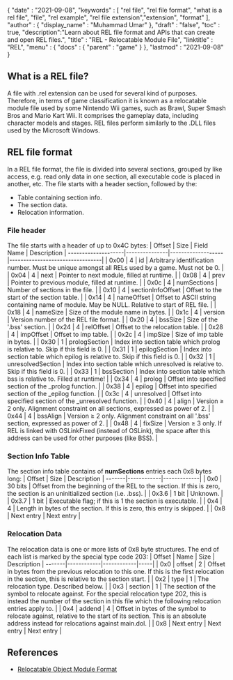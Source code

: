 {
  "date" : "2021-09-08",
  "keywords" : [ "rel file", "rel file format", "what is a rel file", "file", "rel example", "rel file extension","extension", "format" ],
  "author" : {
    "display_name" : "Muhammad Umar"
  },
  "draft" : "false",
  "toc" : true,
  "description":"Learn about REL file format and APIs that can create and open REL files.",
  "title" : "REL - Relocatable Module File",
  "linktitle" : "REL",
  "menu" : {
    "docs" : {
      "parent" : "game"
    }
  },
  "lastmod" : "2021-09-08"
}

## What is a REL file?
A file with .rel extension can be used for several kind of purposes. Therefore, in terms of game classification it is known as a relocatable module file used by some Nintendo Wii games, such as Brawl, Super Smash Bros and Mario Kart Wii. It comprises the gameplay data, including character models and stages. REL files perform similarly to the .DLL files used by the Microsoft Windows.

## REL file format
In a REL file format, the file is divided into several sections, grouped by like access, e.g. read only data in one section, all executable code is placed in another, etc. The file starts with a header section, followed by the:
- Table containing section info.
- The section data.
- Relocation information.

### File header
The file starts with a header of up to 0x4C bytes:
| Offset | Size | Field Name | Description |
--------------------|---------------|-------------------|---------------------------------|
| 0x00 | 4 | id | Arbitrary identification number. Must be unique amongst all RELs used by a game. Must not be 0. |
| 0x04 | 4 | next | Pointer to next module, filled at runtime. |
| 0x08 | 4 | prev | Pointer to previous module, filled at runtime. |
| 0x0c | 4 | numSections | Number of sections in the file. |
| 0x10 | 4 | sectionInfoOffset | Offset to the start of the section table. |
| 0x14 | 4 | nameOffset | Offset to ASCII string containing name of module. May be NULL. Relative to start of REL file. |
| 0x18 | 4 | nameSize | Size of the module name in bytes. |
| 0x1c | 4 | version | Version number of the REL file format. |
| 0x20 | 4 | bssSize | Size of the '.bss' section. |
| 0x24 | 4 | relOffset | Offset to the relocation table. |
| 0x28 | 4 | impOffset | Offset to imp table. |
| 0x2c | 4 | impSize | Size of imp table in bytes. |
| 0x30 | 1 | prologSection | Index into section table which prolog is relative to. Skip if this field is 0. |
| 0x31 | 1 | epilogSection | Index into section table which epilog is relative to. Skip if this field is 0. |
| 0x32 | 1 | unresolvedSection | Index into section table which unresolved is relative to. Skip if this field is 0. |
| 0x33 | 1 | bssSection | Index into section table which bss is relative to. Filled at runtime! |
| 0x34 | 4 | prolog | Offset into specified section of the _prolog function. |
| 0x38 | 4 | epilog | Offset into specified section of the _epilog function. |
| 0x3c | 4 | unresolved | Offset into specified section of the _unresolved function. |
| 0x40 | 4 | align | Version ≥ 2 only. Alignment constraint on all sections, expressed as power of 2. |
| 0x44 | 4 | bssAlign | Version ≥ 2 only. Alignment constraint on all '.bss' section, expressed as power of 2. |
| 0x48 | 4 | fixSize | Version ≥ 3 only. If REL is linked with OSLinkFixed (instead of OSLink), the space after this address can be used for other purposes (like BSS). |

### Section Info Table
The section info table contains of **numSections** entries each 0x8 bytes long:
| Offset | Size | Description |
-------|------------|-------------|
| 0x0 | 30 bits | Offset from the beginning of the REL to the section. If this is zero, the section is an uninitialized section (i.e. .bss). |
| 0x3.6 | 1 bit | Unknown. |
| 0x3.7 | 1 bit | Executable flag; if this is 1 the section is executable. |
| 0x4 | 4 | Length in bytes of the section. If this is zero, this entry is skipped. |
| 0x8 | Next entry | Next entry |

### Relocation Data
The relocation data is one or more lists of 0x8 byte structures. The end of each list is marked by the special type code 203:
| Offset | Name | Size | Description |
-------|------------|------------|-----|
| 0x0 | offset | 2 | Offset in bytes from the previous relocation to this one. If this is the first relocation in the section, this is relative to the section start. |
| 0x2 | type | 1 | The relocation type. Described below. |
| 0x3 | section | 1 | The section of the symbol to relocate against. For the special relocation type 202, this is instead the number of the section in this file which the following relocation entries apply to. |
| 0x4 | addend | 4 | Offset in bytes of the symbol to relocate against, relative to the start of its section. This is an absolute address instead for relocations against main.dol. |
| 0x8 | Next entry | Next entry | Next entry |


 



## References 

* [Relocatable Object Module Format](https://en.wikipedia.org/wiki/Relocatable_Object_Module_Format)

